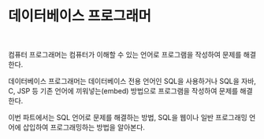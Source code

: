 # 데이터베이스 프로그래머
<br/>

컴퓨터 프로그래머는 컴퓨터가 이해할 수 있는 언어로 프로그램을 작성하여 문제를 해결한다.

데이터베이스 프로그래머는 데이터베이스 전용 언어인 SQL을 사용하거나 SQL을 자바, C, JSP 등 기존 언어에 끼워넣는(embed) 방법으로 프로그램을 작성하여 문제를 해결한다.

이번 파트에서는 SQL 언어로 문제를 해결하는 방법, SQL을 웹이나 일반 프로그래밍 언어에 삽입하여 프로그래밍하는 방법을 알아본다.